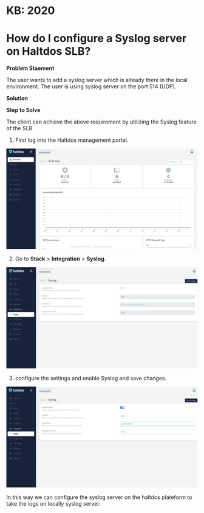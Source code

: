 # KB: 2020

# How do I configure a Syslog server on Haltdos SLB?

**Problem Staement**

The user wants to add a syslog server which is already there in the local environment. The user is using syslog server on the port 514 (UDP).

**Solution**

**Step to Solve**

The client can achieve the above requirement by utilizing the Syslog feature of the SLB.

1. First log into the Haltdos management portal.

![](/img/adc/kb/v2/overview_kb_2020_1.png)

2. Go to **Stack** > **Integration** > **Syslog**.

![](/img/adc/kb/v2/syslog_kb_2020_2.png)

3. configure the settings and enable Syslog and save changes.

![](/img/adc/kb/v2/syslog_kb_2020_3.png)

In this way we can configure the syslog server on the haltdos plateform to take the logs on locally syslog server.